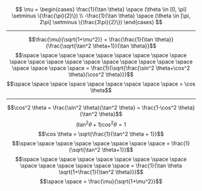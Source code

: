 $$
\mu = \begin{cases}
\frac{1}{\tan \theta} \space (\theta \in [0, \pi] \setminus \{\frac{\pi}{2}\})
\\
-\frac{1}{\tan \theta} \space (\theta \in [\pi, 2\pi] \setminus \{\frac{3\pi}{2}\})
\end{cases}
$$

---

$$\frac{\mu}{\sqrt{1+\mu^2}} = \frac{\frac{1}{\tan \theta}}{\frac{\sqrt{\tan^2 \theta+1}}{\tan \theta}}$$
$$\space \space \space \space \space \space \space \space \space \space \space \space \space \space \space \space \space \space \space \space \space \space \space = \frac{1}{\sqrt{\frac{\sin^2 \theta+\cos^2 \theta}{\cos^2 \theta}}}$$
$$\space \space \space \space \space \space \space \space \space = \cos \theta$$

---

$$\cos^2 \theta = \frac{\sin^2 \theta}{\tan^2 \theta} = \frac{1-\cos^2 \theta}{\tan^2 \theta}$$
$$(\tan^2 \theta+1)\cos^2 \theta = 1$$
$$\cos \theta = \sqrt{\frac{1}{\tan^2 \theta + 1}}$$
$$\space \space \space \space \space \space \space \space = \frac{1}{\sqrt{\tan^2 \theta+1}}$$
$$\space \space \space \space \space \space \space \space \space \space \space \space \space \space \space = \frac{1}{\tan \theta \sqrt{1+\frac{1}{\tan^2 \theta}}}$$
$$\space \space = \frac{\mu}{\sqrt{1+\mu^2}}$$
